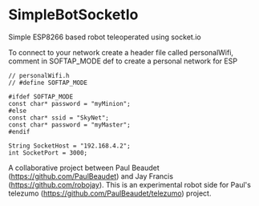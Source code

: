 # SimpleBotSocketIo
Simple ESP8266 based robot teleoperated using socket.io


To connect to your network create a header file called personalWifi, comment in SOFTAP_MODE def to create a personal network for ESP

    // personalWifi.h
    // #define SOFTAP_MODE

    #ifdef SOFTAP_MODE
    const char* password = "myMinion";
    #else
    const char* ssid = "SkyNet";
    const char* password = "myMaster";
    #endif

    String SocketHost = "192.168.4.2";
    int SocketPort = 3000;


A collaborative project between Paul Beaudet (https://github.com/PaulBeaudet) and Jay Francis (https://github.com/robojay).
This is an experimental robot side for Paul's telezumo (https://github.com/PaulBeaudet/telezumo) project.
